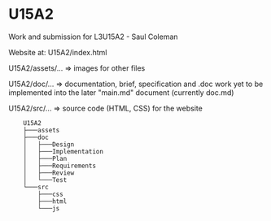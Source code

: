 # U15A2

Work and submission for L3U15A2 - Saul Coleman

Website at: U15A2/index.html

U15A2/assets/... => images for other files

U15A2/doc/... => documentation, brief, specification and .doc work yet to be implemented into the later "main.md" document (currently doc.md)

U15A2/src/... => source code (HTML, CSS) for the website

```
    U15A2
    ├───assets
    ├───doc
    │   ├───Design
    │   ├───Implementation
    │   ├───Plan
    │   ├───Requirements
    │   ├───Review
    │   └───Test
    └───src
        ├───css
        ├───html
        └───js
```

